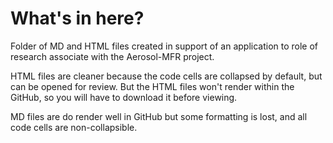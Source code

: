 # What's in here?
Folder of MD and HTML files created in support of an application to role of research associate with the Aerosol-MFR project.

HTML files are cleaner because the code cells are collapsed by default, but can be opened for review. But the HTML files won't render within the GitHub, so you will have to download it before viewing.

MD files are do render well in GitHub but some formatting is lost, and all code cells are non-collapsible.
